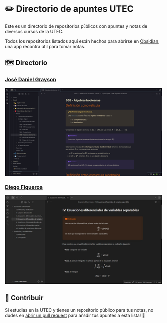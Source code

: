 # ✏️ Directorio de apuntes UTEC

Este es un directorio de repositorios públicos con apuntes y notas de diversos cursos de la UTEC.

Todos los repositorios listados aquí están hechos para abrirse en [Obsidian](https://obsidian.md/), una app recontra útil para tomar notas.

## 🗺️ Directorio

### [José Daniel Grayson](github.com/Grazen0/class-notes)

![Notas de José Daniel Grayson](https://github.com/Grazen0/directorio-apuntes-utec/blob/main/img/jose_grayson.png?raw=true)

### [Diego Figueroa](https://github.com/dfigueroaw/utec-class-notes)

![Notas de Diego Figueroa](https://github.com/Grazen0/directorio-apuntes-utec/blob/main/img/diego_figueroa.png?raw=true)

## 💪 Contribuir

Si estudias en la UTEC y tienes un repositorio público para tus notas, no dudes en [abrir un pull request](https://github.com/Grazen0/nixos-config/compare) para añadir tus apuntes a esta lista! 🤙
